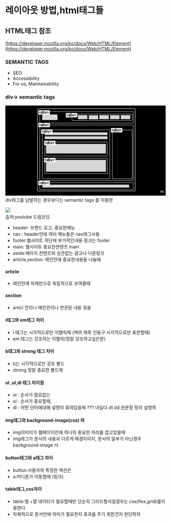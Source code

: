 # 레이아웃 방법,html태그들



## HTML태그 참조&#x20;

[https://developer.mozilla.org/ko/docs/Web/HTML/Element](https://developer.mozilla.org/ko/docs/Web/HTML/Element) &#x20;

### SEMANTIC TAGS

* SEO
* Accessibility
* For us, Maintainability

### div-> semantic tags

![](https://github.com/hirobro/blog/raw/master/.gitbook/assets/image.png)div태그를 남발하는 경우보다는 semantic tags 를 이용한

![](https://github.com/hirobro/blog/raw/master/.gitbook/assets/image%20\(2\).png)\
출처:youtube 드림코딩

* header: 브랜드 로고, 중요한메뉴
* nav : header안에 여러 메뉴들은 nav태그사용
* footer:웹사이트 하단에 부가적인내용 링크는 footer
* main: 웹사이트 중요한컨텐츠 main
* aside:페이지 컨텐츠와 상관없는 광고나 다른링크
* article,section: 메인안에 중요한내용들 나눌때

#### article

* 메인안에 자체만으로 독립적으로 보여줄때

#### section

* articl 안이나 메인안이나 연관된 내용 묶을

#### i태그와 em태그 차이

* i 태그는 시각적으로만 이탤릭체 (책의 제목 인용구 시각적으로만 표현할때)
* em 태그는 강조하는 이탤릭(정말 강조하고싶은문)

#### b태그와 strong 태그 차이

* b는 시각적으로만 강조 볼드
* strong 정말 중요한 볼드체

#### ol ,ul,dl 태그 차이점

* ul : 순서가 필요없는
* ol : 순서가 중요할때,
* dl : 어떤 단어에대해 설명이 묶여있을때 ??? 내일다 dt dd 한문장 정의 설명목

#### img태그와 background-image(css) 차

* img이미지가 웹페이지안에 하나의 중요한 자리를 잡고있을때
* img태그가 문서의 내용과 다르게 배경이미지, 문서의 일부가 아닌경우 background-image 사

#### button태그와 a태그 차이

* button:사용자의 특정한 액션은
* a:어디론가 이동할때 (링크)

#### table태그,css차이

* table:행 +열 데이터가 필요할때만 단순히 그리드형식일경우는 css(flex,grid)를이용한다
* 자체적으로 문서안에 의미가 필요한지 효과를 주기 위한건지 판단하자
